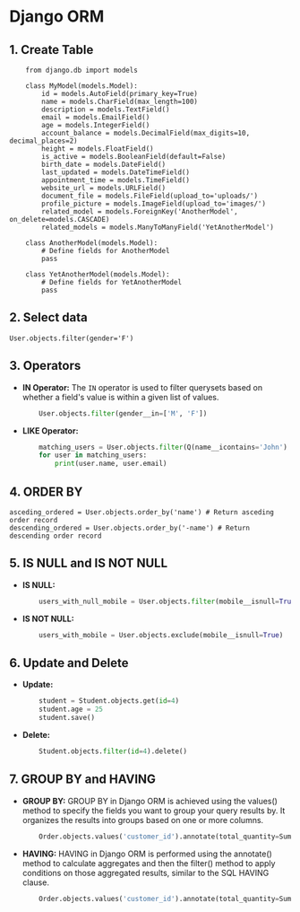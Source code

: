 # Django ORM

## 1. Create Table
        from django.db import models

        class MyModel(models.Model):
            id = models.AutoField(primary_key=True)
            name = models.CharField(max_length=100)
            description = models.TextField()
            email = models.EmailField()
            age = models.IntegerField()
            account_balance = models.DecimalField(max_digits=10, decimal_places=2)
            height = models.FloatField()
            is_active = models.BooleanField(default=False)
            birth_date = models.DateField()
            last_updated = models.DateTimeField()
            appointment_time = models.TimeField()
            website_url = models.URLField()
            document_file = models.FileField(upload_to='uploads/')
            profile_picture = models.ImageField(upload_to='images/')
            related_model = models.ForeignKey('AnotherModel', on_delete=models.CASCADE)
            related_models = models.ManyToManyField('YetAnotherModel')

        class AnotherModel(models.Model):
            # Define fields for AnotherModel
            pass
        
        class YetAnotherModel(models.Model):
            # Define fields for YetAnotherModel
            pass

## 2. Select data
    User.objects.filter(gender='F')

## 3. Operators

- **IN Operator:**
  The `IN` operator is used to filter querysets based on whether a field's value is within a given list of values.
    ```python
        User.objects.filter(gender__in=['M', 'F'])
    ```

- **LIKE Operator:**
    ```python
        matching_users = User.objects.filter(Q(name__icontains='John') | Q(email__icontains='example.com'))
        for user in matching_users:
            print(user.name, user.email)
    ```

## 4. ORDER BY
    asceding_ordered = User.objects.order_by('name') # Return asceding order record
    descending_ordered = User.objects.order_by('-name') # Return descending order record

## 5. IS NULL and IS NOT NULL

- **IS NULL:**
    ```python
        users_with_null_mobile = User.objects.filter(mobile__isnull=True)
    ```

- **IS NOT NULL:**
    ```python
        users_with_mobile = User.objects.exclude(mobile__isnull=True)
    ```

## 6. Update and Delete

- **Update:**
    ```python
        student = Student.objects.get(id=4)
        student.age = 25
        student.save()
    ```

- **Delete:**
    ```python
        Student.objects.filter(id=4).delete()
    ```

## 7. GROUP BY and HAVING

- **GROUP BY:**
    GROUP BY in Django ORM is achieved using the values() method to specify the fields you want to group your query results by. It organizes the results into groups based on one or more columns.
    ```python
        Order.objects.values('customer_id').annotate(total_quantity=Sum('quantity'))
    ```

- **HAVING:**
    HAVING in Django ORM is performed using the annotate() method to calculate aggregates and then the filter() method to apply conditions on those aggregated results, similar to the SQL HAVING clause.
    ```python
        Order.objects.values('customer_id').annotate(total_quantity=Sum('quantity')).filter(total_quantity__gt=100)
    ```
